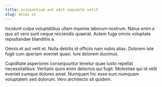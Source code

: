 ```yaml
---
title: accusantium aut odit sapiente velit
slug: animi et
---
```


Incidunt culpa voluptatibus ullam maxime laborum nostrum. Natus enim a quo sit vero sunt neque reiciendis quaerat. Autem fuga omnis voluptate repudiandae blanditiis a.

Omnis et aut velit et. Nulla debitis id officiis nam nobis alias. Dolorem iste fugit cum aperiam eveniet quasi. Iure dolorem ducimus.

Cupiditate asperiores consequuntur tenetur quae iusto repellat necessitatibus. Veritatis quos enim delectus qui fugit. Molestiae qui id velit eveniet cumque dolores amet. Numquam hic esse eum numquam voluptatem sed dolorum. Vero architecto sit quidem.
